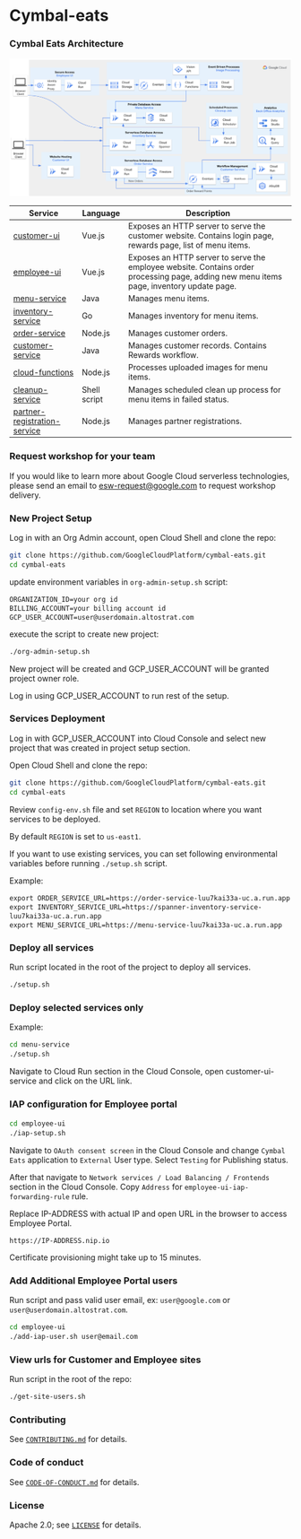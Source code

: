 # Cymbal-eats

### Cymbal Eats Architecture

<img src="./images/cymbal-eats.png" width="1000">


| Service                                                        | Language     | Description                                                                                                                              |
|----------------------------------------------------------------|--------------|------------------------------------------------------------------------------------------------------------------------------------------|
| [customer-ui](./customer-ui)                                   | Vue.js       | Exposes an HTTP server to serve the customer website. Contains login page, rewards page, list of menu items.                             |
| [employee-ui](./employee-ui)                                   | Vue.js       | Exposes an HTTP server to serve the employee website. Contains order processing page, adding new menu items page, inventory update page. |
| [menu-service](./menu-service)                                 | Java         | Manages menu items.                                                                                                                      |
| [inventory-service](./inventory-service/spanner)               | Go           | Manages inventory for menu items.                                                                                                        |
| [order-service](./oser-service)                                | Node.js      | Manages customer orders.                                                                                                                 |
| [customer-service](./customer-service)                         | Java         | Manages customer records. Contains Rewards workflow.                                                                                     |
| [cloud-functions](./cloud-functions)                           | Node.js      | Processes uploaded images for menu items.                                                                                                |
| [cleanup-service](./cleanup-service)                           | Shell script | Manages scheduled clean up process for menu items in failed status.                                                                      |
| [partner-registration-service](./partner-registration-service) | Node.js      | Manages partner registrations.                                                                                                           |

### Request workshop for your team
If you would like to learn more about Google Cloud serverless technologies, please send an email to [esw-request@google.com](mailto:esw-request@google.com) to request workshop delivery.

### New Project Setup

Log in with an Org Admin account,
open Cloud Shell and clone the repo:

```bash
git clone https://github.com/GoogleCloudPlatform/cymbal-eats.git
cd cymbal-eats
```

update environment variables in ```org-admin-setup.sh``` script:
```
ORGANIZATION_ID=your org id
BILLING_ACCOUNT=your billing account id
GCP_USER_ACCOUNT=user@userdomain.altostrat.com
```
execute the script to create new project:

```bash
./org-admin-setup.sh
```

New project will be created and GCP_USER_ACCOUNT will be granted project owner role.

Log in using GCP_USER_ACCOUNT to run rest of the setup.

### Services Deployment

Log in with GCP_USER_ACCOUNT into Cloud Console and select new project that was created in project setup section.

Open Cloud Shell and clone the repo:
```bash
git clone https://github.com/GoogleCloudPlatform/cymbal-eats.git
cd cymbal-eats
```

Review ```config-env.sh``` file and set ```REGION``` to location where you want services to be deployed.

By default ```REGION``` is set to ```us-east1```.

If you want to use existing services,
you can set following environmental variables before running ```./setup.sh``` script.

Example:
```
export ORDER_SERVICE_URL=https://order-service-luu7kai33a-uc.a.run.app
export INVENTORY_SERVICE_URL=https://spanner-inventory-service-luu7kai33a-uc.a.run.app
export MENU_SERVICE_URL=https://menu-service-luu7kai33a-uc.a.run.app
```

### Deploy all services

Run script located in the root of the project to deploy all services.
```bash
./setup.sh
``` 

### Deploy selected services only

Example:

```bash
cd menu-service
./setup.sh
```

Navigate to Cloud Run section in the Cloud Console, open customer-ui-service and click on the URL link.

### IAP configuration for Employee portal

```bash
cd employee-ui
./iap-setup.sh
```

Navigate to ```OAuth consent screen``` in the Cloud Console and change ```Cymbal Eats``` application to ```External``` User type.
Select ```Testing``` for Publishing status.

After that navigate to ```Network services / Load Balancing / Frontends``` section in the Cloud Console.
Copy ```Address``` for ```employee-ui-iap-forwarding-rule``` rule.

Replace IP-ADDRESS with actual IP and open URL in the browser to access Employee Portal.
```
https://IP-ADDRESS.nip.io
```
Certificate provisioning might take up to 15 minutes.

### Add Additional Employee Portal users

Run script and pass valid user email, ex: `user@google.com` or `user@userdomain.altostrat.com`. 
```bash
cd employee-ui
./add-iap-user.sh user@email.com
```

### View urls for Customer and Employee sites

Run script in the root of the repo:
```bash
./get-site-users.sh
```

### Contributing

See [`CONTRIBUTING.md`](CONTRIBUTING.md) for details.

### Code of conduct

See [`CODE-OF-CONDUCT.md`](CODE-OF-CONDUCT.md) for details.

### License

Apache 2.0; see [`LICENSE`](LICENSE) for details.
